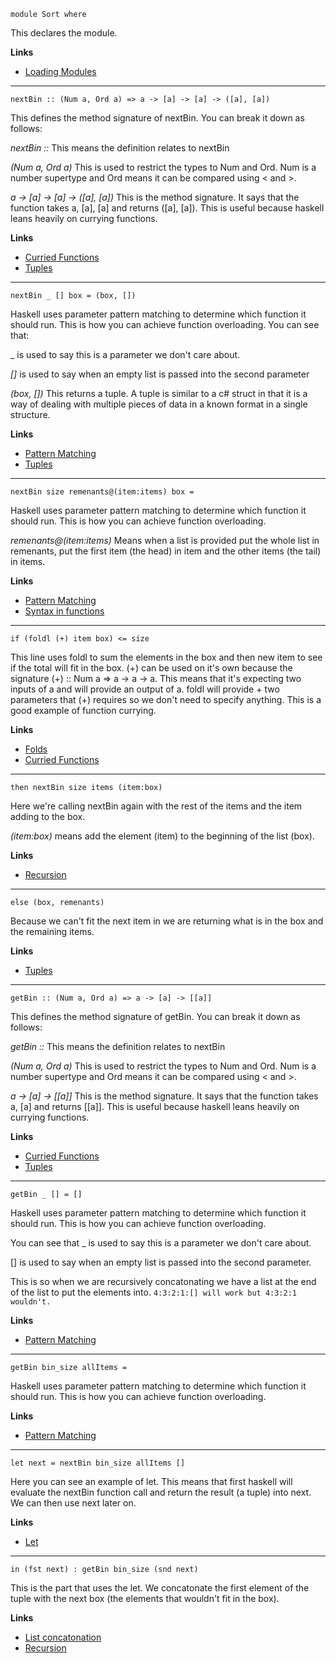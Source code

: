 ```
module Sort where
```

This declares the module.

**Links**
* [Loading Modules](http://learnyouahaskell.com/modules#loading-modules)

---

```
nextBin	:: (Num a, Ord a) => a -> [a] -> [a] -> ([a], [a])
```

This defines the method signature of nextBin. You can break it down as follows:

_nextBin ::_ This means the definition relates to nextBin
		
_(Num a, Ord a)_ This is used to restrict the types to Num and Ord. Num is a number supertype and Ord means it can be compared using < and >.

_a -> [a] -> [a] -> ([a], [a])_ This is the method signature. It says that the function takes a, [a], [a] and returns ([a], [a]). This is useful because haskell leans heavily on currying functions.

**Links**
* [Curried Functions](http://learnyouahaskell.com/higher-order-functions#curried-functions)
* [Tuples](http://learnyouahaskell.com/starting-out#tuples)

---

```
nextBin _ [] box = (box, [])
```

Haskell uses parameter pattern matching to determine which function it should run. This is how you can achieve function overloading. You can see that:

_ is used to say this is a parameter we don't care about.

_[]_ is used to say when an empty list is passed into the second parameter

_(box, [])_ This returns a tuple. A tuple is similar to a c# struct in that it is a way of dealing with multiple pieces of data in a known format in a single structure.

**Links**
* [Pattern Matching](http://learnyouahaskell.com/syntax-in-functions#pattern-matching)
* [Tuples](http://learnyouahaskell.com/starting-out#tuples)

---

```
nextBin size remenants@(item:items) box = 
```

Haskell uses parameter pattern matching to determine which function it should run. This is how you can achieve function overloading.

_remenants@(item:items)_ Means when a list is provided put the whole list in remenants, put the first item (the head) in item and the other items (the tail) in items.

**Links**
* [Pattern Matching](http://learnyouahaskell.com/syntax-in-functions#pattern-matching)
* [Syntax in functions](http://learnyouahaskell.com/syntax-in-functions)

---

```
if (foldl (+) item box) <= size
```

This line uses foldl to sum the elements in the box and then new item to see if the total will fit in the box.
(+) can be used on it's own because the signature (+) :: Num a => a -> a -> a. This means that it's expecting two inputs of a and will provide an output of a. foldl will provide + two parameters that (+) requires so we don't need to specify anything. This is a good example of function currying.

**Links**
* [Folds](http://learnyouahaskell.com/higher-order-functions#folds)
* [Curried Functions](http://learnyouahaskell.com/higher-order-functions#curried-functions)

---

```
then nextBin size items (item:box)
```

Here we're calling nextBin again with the rest of the items and the item adding to the box.

_(item:box)_ means add the element (item) to the beginning of the list (box).

**Links**
* [Recursion](http://learnyouahaskell.com/recursion#hello-recursion) 

---

```
else (box, remenants)
```

Because we can't fit the next item in we are returning what is in the box and the remaining items.

**Links**
* [Tuples](http://learnyouahaskell.com/starting-out#tuples)

---

```
getBin :: (Num a, Ord a) => a -> [a] -> [[a]]
```

This defines the method signature of getBin. You can break it down as follows:

_getBin ::_ This means the definition relates to nextBin

_(Num a, Ord a)_ This is used to restrict the types to Num and Ord. Num is a number supertype and Ord means it can be compared using < and >.

_a -> [a] -> [[a]]_ This is the method signature. It says that the function takes a, [a] and returns [[a]]. This is useful because haskell leans heavily on currying functions.

**Links**
* [Curried Functions](http://learnyouahaskell.com/higher-order-functions#curried-functions)
* [Tuples](http://learnyouahaskell.com/starting-out#tuples)

---

```
getBin _ [] = []
```

Haskell uses parameter pattern matching to determine which function it should run. This is how you can achieve function overloading.

You can see that _ is used to say this is a parameter we don't care about.

[] is used to say when an empty list is passed into the second parameter.

This is so when we are recursively concatonating we have a list at the end of the list to put the elements into.
```4:3:2:1:[] will work but 4:3:2:1 wouldn't.```

**Links**
* [Pattern Matching](http://learnyouahaskell.com/syntax-in-functions#pattern-matching)

---

```
getBin bin_size allItems = 
```

Haskell uses parameter pattern matching to determine which function it should run. This is how you can achieve function overloading.

**Links**
* [Pattern Matching](http://learnyouahaskell.com/syntax-in-functions#pattern-matching)

---

```
let next = nextBin bin_size	allItems []
```

Here you can see an example of let. This means that first haskell will evaluate the nextBin function call and return the result (a tuple) into next. We can then use next later on.

**Links**
* [Let](http://learnyouahaskell.com/syntax-in-functions#let-it-be)

---

```
in (fst next) : getBin bin_size (snd next)
```

This is the part that uses the let.
We concatonate the first element of the tuple with the next box (the elements that wouldn't fit in the box).

**Links**
* [List concatonation](http://learnyouahaskell.com/starting-out#an-intro-to-lists)
* [Recursion](http://learnyouahaskell.com/recursion#hello-recursion)
